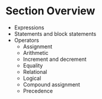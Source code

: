 # Section Overview
<ul>

<li>Expressions</li>
<li>Statements and block statements</li>
<li>
Operators
<ul>
    <li>Assignment</li>
    <li>Arithmetic</li>
    <li>Increment and decrement</li>
    <li>Equality</li>
    <li>Relational</li>
    <li>Logical</li>
    <li>Compound assignment</li>
    <li>Precedence</li>
</ul>
</li>
</ul>